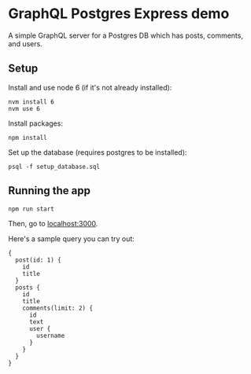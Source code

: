 # GraphQL Postgres Express demo

A simple GraphQL server for a Postgres DB which has posts, comments, and users.

## Setup

Install and use node 6 (if it's not already installed):

```
nvm install 6
nvm use 6
```

Install packages:

```
npm install
```


Set up the database (requires postgres to be installed):

```
psql -f setup_database.sql
```

## Running the app

```
npm run start
```

Then, go to [localhost:3000](http://localhost:3000/).

Here's a sample query you can try out:

```
{
  post(id: 1) {
    id
    title
  }
  posts {
    id
    title
    comments(limit: 2) {
      id
      text
      user {
        username
      }
    }
  }
}
```
